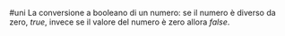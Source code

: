 #uni 
La conversione a booleano di un numero: se il numero è diverso da zero, _true_, invece se il valore del numero è zero allora _false_.